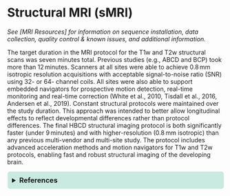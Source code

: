 # Structural MRI (sMRI)
*See [MRI Resources] for information on sequence installation, data collection, quality control & known issues, and additional information.*
   
The target duration in the MRI protocol for the T1w and T2w structural scans was seven minutes total. Previous studies (e.g., ABCD and BCP) took more than 12 minutes. Scanners at all sites were able to achieve 0.8 mm isotropic resolution acquisitions with acceptable signal-to-noise ratio (SNR) using 32- or 64- channel coils. All sites were also able to support embedded navigators for prospective motion detection, real-time monitoring and real-time correction (White et al., 2010, Tisdall et al., 2016, Andersen et al., 2019). Constant structural protocols were maintained over the study duration. This approach was intended to better allow longitudinal effects to reflect developmental differences rather than protocol differences.
The final HBCD structural imaging protocol is both significantly faster (under 9 minutes) and with higher-resolution (0.8 mm isotropic) than any previous multi-vendor and multi-site study. The protocol includes advanced acceleration methods and motion navigators for T1w and T2w protocols, enabling fast and robust structural imaging of the developing brain. 

<details>
<summary>References</summary>
<br>
<ul>
<li><p>Dean III, D. C., Tisdall, M. D., Wisnowski, J. L., Feczko, E., Gagoski, B., Alexander, A. L., ... &amp; HBCD MRI Working Group. (2024). Quantifying brain development in the HEALthy Brain and Child Development (HBCD) Study: The magnetic resonance imaging and spectroscopy protocol. <em>Developmental Cognitive Neuroscience</em>, 70, 101452. <a href="https://doi.org/10.1016/j.dcn.2024.101452">10.1016/j.dcn.2024.101452</a></p></li>
<li><p>M. Andersen, I.M. Bjorkman-Burtscher, A. Marsman, E.T. Petersen, V.O. Boer. (2019). Improvement in diagnostic quality of structural and angiographic MRI of the brain using motion correction with interleaved, volumetric navigators.
<em>PLoS One</em>, 14(5), Article e0217145. <a href="https://doi.org/10.1371/journal.pone.0217145">10.1371/journal.pone.0217145</a></p></li>
<li><p>M.D. Tisdall, M. Reuter, A. Qureshi, R.L. Buckner, B. Fischl, A.J.W. van der Kouwe. (2016). Prospective motion correction with volumetric navigators (vNavs) reduces the bias and variance in brain morphometry induced by subject motion. <em>Neuroimage</em>, 127, pp. 11-22. <a href="https://doi.org/10.1016/j.neuroimage.2015.11.054">10.1016/j.neuroimage.2015.11.054</a></p></li>
<li><p>N. White, C. Roddey, A. Shankaranarayanan, E. Han, D. Rettmann, J. Santos, J. Kuperman, A. Dale. (2010). PROMO: Real-time prospective motion correction in MRI using image-based tracking. <em>Magn. Reson Med</em>, 63 (1), pp. 91-105, <a href="https://doi.org/10.1002/mrm.22176">10.1002/mrm.22176</a></p></li>
</ul>
</details>
<br>




<!DOCTYPE html>
<html lang="en">
<head>
  <meta charset="UTF-8">
  <meta name="viewport" content="width=device-width, initial-scale=1.0">
  <title>REFERENCES</title>
  <style>
    .collapsible {
      background-color: #7cceb399;
      padding: 10px;
      margin: 10px 0;
      border-radius: 5px;
    }
    details {
      background-color: #7cceb366;
      padding: 10px;
      margin: 10px 1;
      border-radius: 5px;
    }
    summary {
      font-size: 16px;
      font-weight: bold;
      cursor: pointer;
    }
    a {
      color: #007BFF;
      text-decoration: none;
    }
  </style>
</html>